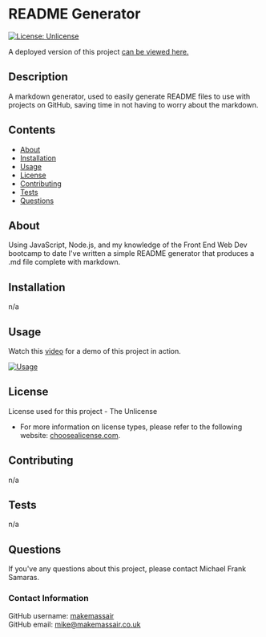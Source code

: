 # README Generator

[![License: Unlicense](https://img.shields.io/badge/license-Unlicense-blue.svg?style=for-the-badge&logo=appveyor)](http://unlicense.org/)

A deployed version of this project [can be viewed here.](https://github.com/makemassair/README-generator)

## Description
A markdown generator, used to easily generate README files to use with projects on GitHub, saving time in not having to worry about the markdown.

## Contents
- [About](#about)
- [Installation](#installation)
- [Usage](#usage)
- [License](#license)
- [Contributing](#contributing)
- [Tests](#tests)
- [Questions](#questions)

## About
Using JavaScript, Node.js, and my knowledge of the Front End Web Dev bootcamp to date I've written a simple README generator that produces a .md file complete with markdown.

## Installation
n/a

## Usage
Watch this [video](http://www.youtube.com/watch?v=t5MM-ZAI6Wo) for a demo of this project in action.

[![Usage](./screenshot.JPG)](http://www.youtube.com/watch?v=t5MM-ZAI6Wo "Usage")

## License
License used for this project - The Unlicense
* For more information on license types, please refer to the following website: [choosealicense.com](https://choosealicense.com/).

## Contributing
n/a

## Tests
n/a

## Questions

If you've any questions about this project, please contact Michael Frank Samaras.

### Contact Information

GitHub username: [makemassair](https://github.com/makemassair)<br>
GitHub email: <mike@makemassair.co.uk>

